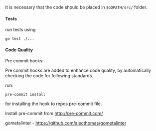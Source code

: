 It is necessary that the code should be placed in `$GOPATH/src/` folder.

#### Tests

run tests using

```
go test ./...
```

#### Code Quality

Pre commit hooks:

Pre commit hooks are added to enhance code quality, by automatically checking the code for following standards.

run:

```
pre-commit install
```

for installing the hook to repos pre-commit file.

Install pre-commit from http://pre-commit.com/

gometalinter - https://github.com/alecthomas/gometalinter
